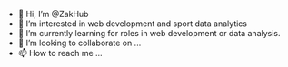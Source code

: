 - 👋 Hi, I’m @ZakHub
- 👀 I’m interested in web development and sport data analytics
- 🌱 I’m currently learning for roles in web development or data analysis.
- 💞️ I’m looking to collaborate on ...
- 📫 How to reach me ...

<!---
ZakHub/ZakHub is a ✨ special ✨ repository because its `README.md` (this file) appears on your GitHub profile.
You can click the Preview link to take a look at your changes.
--->

